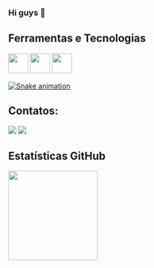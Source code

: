 ### Hi guys 👋

## Ferramentas e Tecnologias

<img loading="lazy" src="https://cdn.jsdelivr.net/gh/devicons/devicon/icons/git/git-original.svg" width="40" height="40"/> <img loading="lazy" src="https://cdn.jsdelivr.net/gh/devicons/devicon/icons/linux/linux-original.svg" width="40" height="40"/> <img src="https://cdn.jsdelivr.net/gh/devicons/devicon/icons/grafana/grafana-original-wordmark.svg" width="40" height="40"/>

[![Snake animation](https://github.com/lucas-decastro/lucas-decastro/actions/workflows/snake.yml/badge.svg)](https://github.com/lucas-decastro/lucas-decastro/actions/workflows/snake.yml)


## Contatos:

<div>


<a href = "mailto:ludecaro@outlook.com"><img loading="lazy" src="https://img.shields.io/badge/Gmail-D14836?style=for-the-badge&logo=gmail&logoColor=white" target="_blank"></a>
<a href="https://www.linkedin.com/in/seu-usuário-linkedln-aqui" target="_blank"><img loading="lazy" src="https://img.shields.io/badge/-LinkedIn-%230077B5?style=for-the-badge&logo=linkedin&logoColor=white" target="_blank"></a>   
</div>


## Estatísticas GitHub

<div>
  <a href="https://github.com/lucas-decastro">
    <img loading="lazy" height="180em" src="https://github-readme-stats.vercel.app/api/top-langs/?username=lucas-decastro&layout=compact&langs_count=7&theme=dracula"/>
  </a>
</div>

